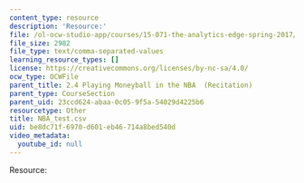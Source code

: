 ```yaml
---
content_type: resource
description: 'Resource:'
file: /ol-ocw-studio-app/courses/15-071-the-analytics-edge-spring-2017/be8dc71f6970d601eb46714a8bed540d_NBA_test.csv
file_size: 2982
file_type: text/comma-separated-values
learning_resource_types: []
license: https://creativecommons.org/licenses/by-nc-sa/4.0/
ocw_type: OCWFile
parent_title: 2.4 Playing Moneyball in the NBA  (Recitation)
parent_type: CourseSection
parent_uid: 23ccd624-abaa-0c05-9f5a-54029d4225b6
resourcetype: Other
title: NBA_test.csv
uid: be8dc71f-6970-d601-eb46-714a8bed540d
video_metadata:
  youtube_id: null
---
```

Resource: